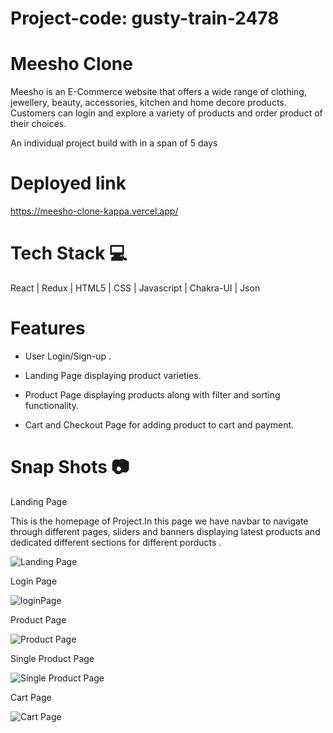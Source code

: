 # Project-code: gusty-train-2478

# Meesho Clone
Meesho is an E-Commerce website that offers a wide range of clothing, jewellery, beauty, accessories, kitchen and home decore products. Customers can login and explore a variety of products and order product of their choices.

An individual project build with in a span of 5 days

# Deployed link

https://meesho-clone-kappa.vercel.app/

# Tech Stack 💻

React | Redux  | HTML5 | CSS | Javascript | Chakra-UI | Json

# Features

- User Login/Sign-up .

- Landing Page displaying product varieties.

- Product Page displaying products along with filter and sorting functionality.

- Cart and Checkout Page for adding product to cart and payment.


# Snap Shots 📷

Landing Page

This is the homepage of Project.In this page we have navbar to navigate through different pages, sliders and banners displaying latest products and dedicated different sections for different porducts .

![Landing Page](![image](https://github.com/Pranavi-Kayapati/meesho-clone/assets/119408915/971fb619-e6b3-4468-b4f8-fbd929af30b7)
)

Login Page

![loginPage](![image](https://github.com/Pranavi-Kayapati/meesho-clone/assets/119408915/e7c02247-b3fc-46a3-abf2-fc5bbde830d7)
)


Product Page

![Product Page](![image](https://github.com/Pranavi-Kayapati/meesho-clone/assets/119408915/50ee5a9a-a6f0-4bdb-85ff-db13b1768c47)
)

Single Product Page

![Single Product Page](![image](https://github.com/Pranavi-Kayapati/meesho-clone/assets/119408915/9925a3cb-e995-484b-81f1-c23e3e87bcc4)
)

Cart Page

![Cart Page](![image](https://github.com/Pranavi-Kayapati/meesho-clone/assets/119408915/03a38459-5179-4c30-967a-defcb7e27f4d)
)










